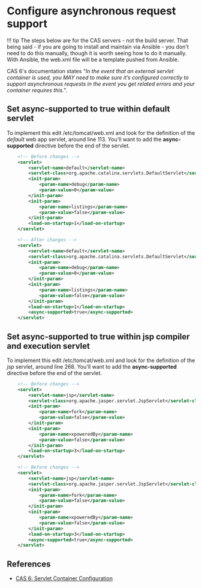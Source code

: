 # Configure asynchronous request support

!!! tip
    The steps below are for the CAS servers - not the build server.  That being said - if you are going to install and maintain via Ansible - you don't need to do this manually, though it is worth seeing how to do it manually.  With Ansible, the web.xml file will be a template pushed from Ansible.

CAS 6's documentation states *"In the event that an external servlet container is used, you MAY need to make sure it’s configured correctly to support asynchronous requests in the event you get related errors and your container requires this."*.

## Set async-supported to true within default servlet
To implement this edit /etc/tomcat/web.xml and look for the definition of the *default* web app servlet, around line 113.  You'll want to add the **async-supported** directive before the end of the servlet.


``` xml
    <!-- Before changes -->
    <servlet>
        <servlet-name>default</servlet-name>
        <servlet-class>org.apache.catalina.servlets.DefaultServlet</servlet-class>
        <init-param>
            <param-name>debug</param-name>
            <param-value>0</param-value>
        </init-param>
        <init-param>
            <param-name>listings</param-name>
            <param-value>false</param-value>
        </init-param>
        <load-on-startup>1</load-on-startup>
    </servlet>

```

``` xml hl_lines="14"
    <!-- After changes -->
    <servlet>
        <servlet-name>default</servlet-name>
        <servlet-class>org.apache.catalina.servlets.DefaultServlet</servlet-class>
        <init-param>
            <param-name>debug</param-name>
            <param-value>0</param-value>
        </init-param>
        <init-param>
            <param-name>listings</param-name>
            <param-value>false</param-value>
        </init-param>
        <load-on-startup>1</load-on-startup>
        <async-supported>true</async-supported>
    </servlet>
```

## Set async-supported to true within jsp compiler and execution servlet
To implement this edit /etc/tomcat/web.xml and look for the definition of the *jsp* servlet, around line 268.  You'll want to add the **async-supported** directive before the end of the servlet.

``` xml
    <!-- Before changes -->
    <servlet>
        <servlet-name>jsp</servlet-name>
        <servlet-class>org.apache.jasper.servlet.JspServlet</servlet-class>
        <init-param>
            <param-name>fork</param-name>
            <param-value>false</param-value>
        </init-param>
        <init-param>
            <param-name>xpoweredBy</param-name>
            <param-value>false</param-value>
        </init-param>
        <load-on-startup>3</load-on-startup>
    </servlet>
```


``` xml hl_lines="14"
    <!-- Before changes -->
    <servlet>
        <servlet-name>jsp</servlet-name>
        <servlet-class>org.apache.jasper.servlet.JspServlet</servlet-class>
        <init-param>
            <param-name>fork</param-name>
            <param-value>false</param-value>
        </init-param>
        <init-param>
            <param-name>xpoweredBy</param-name>
            <param-value>false</param-value>
        </init-param>
        <load-on-startup>3</load-on-startup>
        <async-supported>true</async-supported>
    </servlet>
```

## References
* [CAS 6: Servlet Container Configuration](https://apereo.github.io/cas/6.3.x/installation/Configuring-Servlet-Container.html)